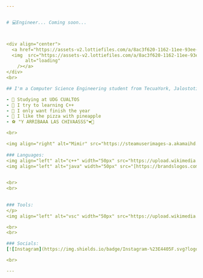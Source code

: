 ```yaml
---


# 💻Engineer... Coming soon...



<div align="center">
  <a href="https://assets-v2.lottiefiles.com/a/8ac3f620-1162-11ee-93ee-5f72c70cdba0/PKM5Pmxvja.gif">
  <img  src="https://assets-v2.lottiefiles.com/a/8ac3f620-1162-11ee-93ee-5f72c70cdba0/PKM5Pmxvja.gif"
       alt="loading" 
    /></a>
</div>
<br>

## I'm a Computer Science Engineering student from TecuaYork, Jalostotitlán, Jalisco, MX📌

- 📖 Studying at UDG CUALTOS
- 🦾 I try to learning C++
- 🙏 I only want finish the year
- 🍕 I like the pizza with pineapple
- ⚽ "Y ARRIBAAA LAS CHIVAASSS"❤️💙

<br>

<img align="right" alt="Mimir" src="https://steamuserimages-a.akamaihd.net/ugc/861738022413745366/0CFBCA54384EB970C7BFAD49F37A27FC19420234/?imw=5000&imh=5000&ima=fit&impolicy=Letterbox&imcolor=%23000000&letterbox=false" width="600" />
  
### Languages:
<img align="left" alt="c++" width="50px" src="https://upload.wikimedia.org/wikipedia/commons/thumb/1/18/ISO_C%2B%2B_Logo.svg/1822px-ISO_C%2B%2B_Logo.svg.png" />  
<img align="left" alt="java" width="50px" src="[https://brandslogos.com/j/java-logo-1/](https://brandslogos.com/j/java-logo-1/)" /> 

  
<br> 
<br>
 

### Tools:  
</p>
<img align="left" alt="vsc" width="50px" src="https://upload.wikimedia.org/wikipedia/commons/thumb/9/9a/Visual_Studio_Code_1.35_icon.svg/2048px-Visual_Studio_Code_1.35_icon.svg.png" /> 

<br>
<br>

### Socials:
[![Instagram](https://img.shields.io/badge/Instagram-%23E4405F.svg?logo=Instagram&logoColor=white)](https://www.instagram.com/eduardotec05/) 

<br>

---
```

